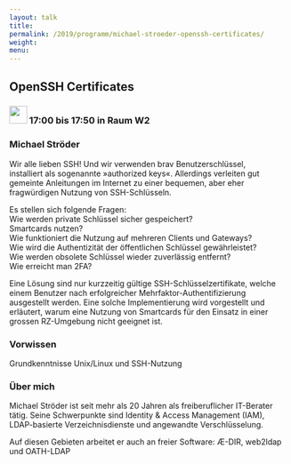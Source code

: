 ```yaml
---
layout: talk
title:
permalink: /2019/programm/michael-stroeder-openssh-certificates/
weight:
menu:
---
```

## OpenSSH Certificates

### <img height = "32" src="../../../images/talk.svg"> 17:00 bis 17:50 in Raum W2

### Michael Ströder

Wir alle lieben SSH! Und wir verwenden brav Benutzerschlüssel,  
installiert als sogenannte »authorized keys«. Allerdings verleiten gut  
gemeinte Anleitungen im Internet zu einer bequemen, aber eher  
fragwürdigen Nutzung von SSH-Schlüsseln.

Es stellen sich folgende Fragen:  
Wie werden private Schlüssel sicher gespeichert?  
Smartcards nutzen?  
Wie funktioniert die Nutzung auf mehreren Clients und Gateways?  
Wie wird die Authentizität der öffentlichen Schlüssel gewährleistet?  
Wie werden obsolete Schlüssel wieder zuverlässig entfernt?  
Wie erreicht man 2FA?

Eine Lösung sind nur kurzzeitig gültige SSH-Schlüsselzertifikate, welche  
einem Benutzer nach erfolgreicher Mehrfaktor-Authentifizierung  
ausgestellt werden. Eine solche Implementierung wird vorgestellt und  
erläutert, warum eine Nutzung von Smartcards für den Einsatz in einer  
grossen RZ-Umgebung nicht geeignet ist.

### Vorwissen

Grundkenntnisse Unix/Linux und SSH-Nutzung

### Über mich

Michael Ströder ist seit mehr als 20 Jahren als freiberuflicher IT-Berater tätig. Seine Schwerpunkte sind Identity & Access Management (IAM), LDAP-basierte Verzeichnisdienste und angewandte Verschlüsselung.

Auf diesen Gebieten arbeitet er auch an freier Software: Æ-DIR, web2ldap und OATH-LDAP

